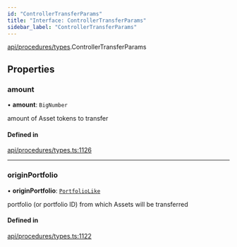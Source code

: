 ```yaml
---
id: "ControllerTransferParams"
title: "Interface: ControllerTransferParams"
sidebar_label: "ControllerTransferParams"
---
```


[api/procedures/types](../../../../../modules/API/Procedures/Types/Types.md).ControllerTransferParams

## Properties

### amount

• **amount**: `BigNumber`

amount of Asset tokens to transfer

#### Defined in

[api/procedures/types.ts:1126](https://github.com/PolymeshAssociation/polymesh-sdk/blob/fbf6882d0/src/api/procedures/types.ts#L1126)

___

### originPortfolio

• **originPortfolio**: [`PortfolioLike`](../../../../../modules/API/Entities/Types/Types.md#portfoliolike)

portfolio (or portfolio ID) from which Assets will be transferred

#### Defined in

[api/procedures/types.ts:1122](https://github.com/PolymeshAssociation/polymesh-sdk/blob/fbf6882d0/src/api/procedures/types.ts#L1122)
